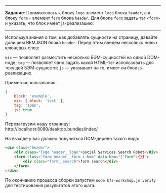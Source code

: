 -------------------------------------------------------------------------------
**Задание**: Примиксовать к блоку `logo` элемент `logo` блока `header`, а к блоку `form` - элемент `form` блока `header`. Для блока `form` задать тэг `<form>` и указать, что блок имеет js-реализацию.

-------------------------------------------------------------------------------

Используя знания о том, как добавлять сущности на страницу, давайте допишем BEMJSON блока `header`. Перед этим введем несколько новых ключевых слов:

`mix` — позволяет разместить несколько БЭМ-сущностей на одной DOM-ноде;
`tag` — позволяет явно задать какой HTML-тэг использовать для текущей БЭМ-сущности;
`js`  — указывает на то, имеет ли блок js-реализацию.

Пример использования:
```js
{
    block: 'example',
    mix: { block: 'test' },
    tag: 'span',
    js: true
}
```

Перезагрузим нашу страницу: http://localhost:8080/desktop.bundles/index/

На выходе у вас должно получиться DOM-дерево такого вида:

```html
<div class="header">
    <div class="logo header__logo">Social Services Search Robot</div>
    <form class="form header__form i-bem" data-bem="{"form":{}}">
        <div class="form__search">form search</div>
    </form>
</div>
```

По окончанию процесса сборки запустим `node bfs-workshop.js verify` для тестирования результатов этого шага.
